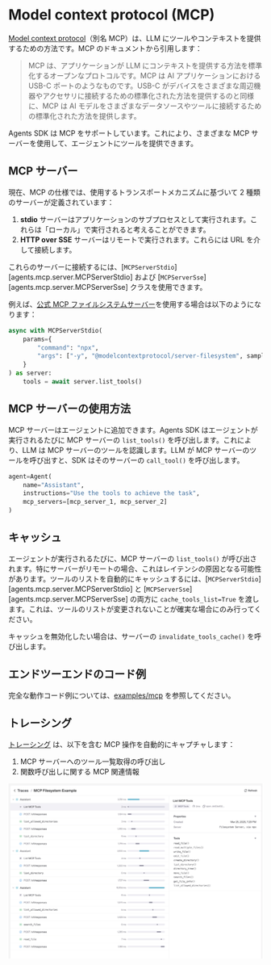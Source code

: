 # Model context protocol (MCP)

[Model context protocol](https://modelcontextprotocol.io/introduction)（別名 MCP）は、LLM にツールやコンテキストを提供するための方法です。MCP のドキュメントから引用します：

> MCP は、アプリケーションが LLM にコンテキストを提供する方法を標準化するオープンなプロトコルです。MCP は AI アプリケーションにおける USB-C ポートのようなものです。USB-C がデバイスをさまざまな周辺機器やアクセサリに接続するための標準化された方法を提供するのと同様に、MCP は AI モデルをさまざまなデータソースやツールに接続するための標準化された方法を提供します。

Agents SDK は MCP をサポートしています。これにより、さまざまな MCP サーバーを使用して、エージェントにツールを提供できます。

## MCP サーバー

現在、MCP の仕様では、使用するトランスポートメカニズムに基づいて 2 種類のサーバーが定義されています：

1. **stdio** サーバーはアプリケーションのサブプロセスとして実行されます。これらは「ローカル」で実行されると考えることができます。
2. **HTTP over SSE** サーバーはリモートで実行されます。これらには URL を介して接続します。

これらのサーバーに接続するには、[`MCPServerStdio`][agents.mcp.server.MCPServerStdio] および [`MCPServerSse`][agents.mcp.server.MCPServerSse] クラスを使用できます。

例えば、[公式 MCP ファイルシステムサーバー](https://www.npmjs.com/package/@modelcontextprotocol/server-filesystem)を使用する場合は以下のようになります：

```python
async with MCPServerStdio(
    params={
        "command": "npx",
        "args": ["-y", "@modelcontextprotocol/server-filesystem", samples_dir],
    }
) as server:
    tools = await server.list_tools()
```

## MCP サーバーの使用方法

MCP サーバーはエージェントに追加できます。Agents SDK はエージェントが実行されるたびに MCP サーバーの `list_tools()` を呼び出します。これにより、LLM は MCP サーバーのツールを認識します。LLM が MCP サーバーのツールを呼び出すと、SDK はそのサーバーの `call_tool()` を呼び出します。

```python
agent=Agent(
    name="Assistant",
    instructions="Use the tools to achieve the task",
    mcp_servers=[mcp_server_1, mcp_server_2]
)
```

## キャッシュ

エージェントが実行されるたびに、MCP サーバーの `list_tools()` が呼び出されます。特にサーバーがリモートの場合、これはレイテンシの原因となる可能性があります。ツールのリストを自動的にキャッシュするには、[`MCPServerStdio`][agents.mcp.server.MCPServerStdio] と [`MCPServerSse`][agents.mcp.server.MCPServerSse] の両方に `cache_tools_list=True` を渡します。これは、ツールのリストが変更されないことが確実な場合にのみ行ってください。

キャッシュを無効化したい場合は、サーバーの `invalidate_tools_cache()` を呼び出します。

## エンドツーエンドのコード例

完全な動作コード例については、[examples/mcp](https://github.com/openai/openai-agents-python/tree/main/examples/mcp) を参照してください。

## トレーシング

[トレーシング](./tracing.md) は、以下を含む MCP 操作を自動的にキャプチャします：

1. MCP サーバーへのツール一覧取得の呼び出し
2. 関数呼び出しに関する MCP 関連情報

![MCP トレーシングのスクリーンショット](../assets/images/mcp-tracing.jpg)